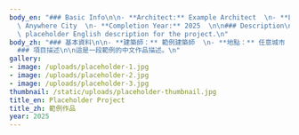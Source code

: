 ```yaml
---
body_en: "### Basic Info\n\n- **Architect:** Example Architect  \n- **Location:**\
  \ Anywhere City  \n- **Completion Year:** 2025  \n\n### Description\n\nThis is a\
  \ placeholder English description for the project.\n"
body_zh: "### 基本資料\n\n- **建築師：** 範例建築師  \n- **地點：** 任意城市  \n- **完工年份：** 2025  \n\n\
  ### 項目描述\n\n這是一段範例的中文作品描述。\n"
gallery:
- image: /uploads/placeholder-1.jpg
- image: /uploads/placeholder-2.jpg
- image: /uploads/placeholder-3.jpg
thumbnail: /static/uploads/placeholder-thumbnail.jpg
title_en: Placeholder Project
title_zh: 範例作品
year: 2025
---
```

